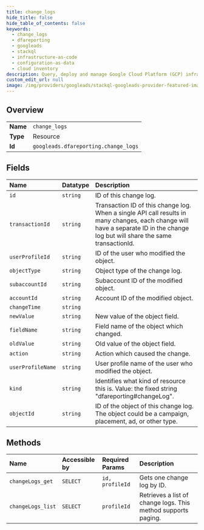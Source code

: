 ```yaml
---
title: change_logs
hide_title: false
hide_table_of_contents: false
keywords:
  - change_logs
  - dfareporting
  - googleads    
  - stackql
  - infrastructure-as-code
  - configuration-as-data
  - cloud inventory
description: Query, deploy and manage Google Cloud Platform (GCP) infrastructure and resources using SQL
custom_edit_url: null
image: /img/providers/googleads/stackql-googleads-provider-featured-image.png
---
```

  
    

## Overview
<table><tbody>
<tr><td><b>Name</b></td><td><code>change_logs</code></td></tr>
<tr><td><b>Type</b></td><td>Resource</td></tr>
<tr><td><b>Id</b></td><td><code>googleads.dfareporting.change_logs</code></td></tr>
</tbody></table>

## Fields
| Name | Datatype | Description |
|:-----|:---------|:------------|
| `id` | `string` | ID of this change log. |
| `transactionId` | `string` | Transaction ID of this change log. When a single API call results in many changes, each change will have a separate ID in the change log but will share the same transactionId. |
| `userProfileId` | `string` | ID of the user who modified the object. |
| `objectType` | `string` | Object type of the change log. |
| `subaccountId` | `string` | Subaccount ID of the modified object. |
| `accountId` | `string` | Account ID of the modified object. |
| `changeTime` | `string` |  |
| `newValue` | `string` | New value of the object field. |
| `fieldName` | `string` | Field name of the object which changed. |
| `oldValue` | `string` | Old value of the object field. |
| `action` | `string` | Action which caused the change. |
| `userProfileName` | `string` | User profile name of the user who modified the object. |
| `kind` | `string` | Identifies what kind of resource this is. Value: the fixed string "dfareporting#changeLog". |
| `objectId` | `string` | ID of the object of this change log. The object could be a campaign, placement, ad, or other type. |
## Methods
| Name | Accessible by | Required Params | Description |
|:-----|:--------------|:----------------|:------------|
| `changeLogs_get` | `SELECT` | `id, profileId` | Gets one change log by ID. |
| `changeLogs_list` | `SELECT` | `profileId` | Retrieves a list of change logs. This method supports paging. |
